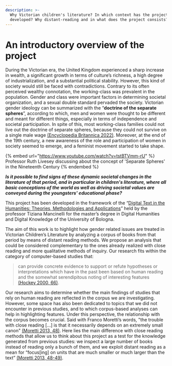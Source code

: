 ```yaml
---
description: >-
  Why Victorian children's literature? In which context has the project been
  developed? Why distant-reading and in what does the project consists?
---
```


# An introductory overview of the project

During the Victorian era, the United Kingdom experienced a sharp increase in wealth, a significant growth in terms of culture’s richness, a high degree of industrialization, and a substantial political stability. However, this kind of society would still be faced with contradictions. Contrary to its often perceived wealthy connotation, the working-class was prevalent in the population. Gender and class were important factors in determining societal organization, and a sexual double standard pervaded the society. Victorian gender ideology can be summarized with the “**doctrine of the separate spheres**”, according to which, men and women were thought to be different and meant for different things, especially in terms of independence and societal participation. In spite of this, most working-class families could not live out the doctrine of separate spheres, because they could not survive on a single male wage [(Encyclopedia Britannica 2022)](references-tools-and-team/references.md#web-resources). Moreover, at the end of the 19th century, a new awareness of the role and participation of women in society seemed to emerge, and a feminist movement started to take shape.

{% embed url="https://www.youtube.com/watch?v=tstBTVmm-rU" %}
Professor Ruth Livesey discussing about the concept of 'Separate Spheres' in the Nineteenth Century
{% endembed %}

_**Is it possible to find signs of these dynamic societal changes in the literature of that period, and in particular in children's literature, where all basic conceptions of the world as well as driving societal values are conveyed during the youngsters' educational phase?**_

This project has been developed in the framework of the “[Digital Text in the Humanities: Theories, Methodologies and Applications](https://www.unibo.it/en/teaching/course-unit-catalogue/course-unit/2022/424631)” held by the professor Tiziana Mancinelli for the master’s degree in Digital Humanities and Digital Knowledge of the University of Bologna.

The aim of this work is to highlight how gender related issues are treated in Victorian Children’s Literature by analyzing a corpus of books from that period by means of distant reading methods. We propose an analysis that could be considered complementary to the ones already realized with close reading and more qualitative methods of inquiry. Our research fits within the category of computer-based studies that:

> can provide concrete evidence to support or refute hypotheses or interpretations which have in the past been based on human reading and the somewhat serendipitous noting of interesting features [(Hockey 2000, 66)](references-tools-and-team/references.md#bibliography).

Our research aims to determine whether the main findings of studies that rely on human reading are reflected in the corpus we are investigating. However, some space has also been dedicated to topics that we did not encounter in previous studies, and to which corpus-based analyses can help in highlighting features. Under this perspective, the relationship with the corpus becomes crucial. Said with Franco Moretti’s words, "the trouble with close reading \[…] is that it necessarily depends on an extremely small canon" [(Moretti 2013, 48)](references-tools-and-team/references.md#bibliography). Here lies the main difference with close reading methods that allow us to think about this project as a test for the knowledge generated from previous studies: we inspect a large number of books instead of reading only a bunch of them, and we exploit distant reading as a mean for “focus\[ing] on units that are much smaller or much larger than the text” [(Moretti 2013, 48-49)](references-tools-and-team/references.md#bibliography).
